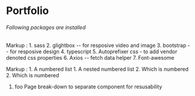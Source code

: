 # Portfolio

###### Following packages are installed
Markup : 1. sass
         2. glightbox -- for resposive video and image
         3. bootstrap -- for resposive design
         4. typescript
         5. Autoprefixer css - to add vendor denoted css properties
         6. Axios -- fetch data helper
         7. Font-awesome

 Markup : 1. A numbered list
              1. A nested numbered list
              2. Which is numbered
          2. Which is numbered
          
1.  foo
Page break-down to separate component for resusability
